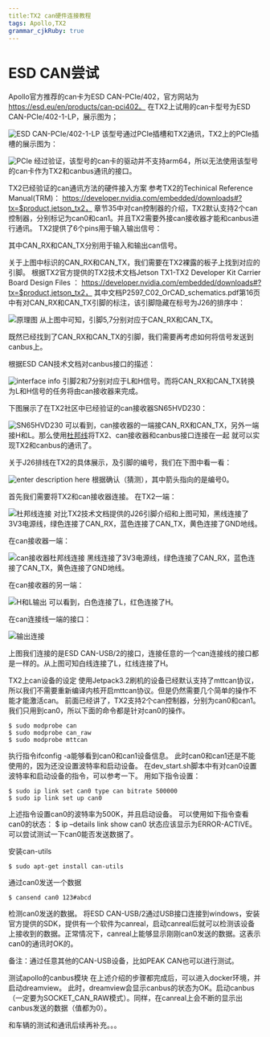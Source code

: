```yaml
---
title:TX2 can硬件连接教程
tags: Apollo,TX2
grammar_cjkRuby: true
---
```


# ESD CAN尝试 #
Apollo官方推荐的can卡为ESD CAN-PCIe/402，官方网站为
https://esd.eu/en/products/can-pci402。
在TX2上试用的can卡型号为ESD CAN-PCIe/402-1-LP，展示图为；
 
![ESD CAN-PCIe/402-1-LP](./images/esd_can.jpg)
该型号通过PCIe插槽和TX2通讯，TX2上的PCIe插槽的展示图为：

 ![PCIe](./images/pcie.jpg)
经过验证，该型号的can卡的驱动并不支持arm64，所以无法使用该型号的can卡作为TX2和canbus通讯的接口。

TX2已经验证的can通讯方法的硬件接入方案
参考TX2的Techinical Reference Manual(TRM)：
https://developer.nvidia.com/embedded/downloads#?tx=$product,jetson_tx2，
章节35中对can控制器的介绍，TX2默认支持2个can控制器，分别标记为can0和can1。并且TX2需要外接can接收器才能和canbus进行通讯。
TX2提供了6个pins用于输入输出信号：
 
其中CAN_RX和CAN_TX分别用于输入和输出can信号。

关于上图中标识的CAN_RX和CAN_TX，我们需要在TX2裸露的板子上找到对应的引脚。
根据TX2官方提供的TX2技术文档Jetson TX1-TX2 Developer Kit Carrier Board Design Files ：
https://developer.nvidia.com/embedded/downloads#?tx=$product,jetson_tx2，
其中文档P2597_C02_OrCAD_schematics.pdf第16页中有对CAN_RX和CAN_TX引脚的标注，该引脚隐藏在标号为J26的排序中：
 
![原理图](./images/pcb.jpg)
从上图中可知，引脚5,7分别对应于CAN_RX和CAN_TX。

既然已经找到了CAN_RX和CAN_TX的引脚，我们需要再考虑如何将信号发送到canbus上。

根据ESD CAN技术文档对canbus接口的描述：
 
 ![interface info](./images/interface_info.jpg)
引脚2和7分别对应于L和H信号。而将CAN_RX和CAN_TX转换为L和H信号的任务将由can接收器来完成。

下图展示了在TX2社区中已经验证的can接收器SN65HVD230：
 
![SN65HVD230](./images/sn65.jpg)
可以看到，can接收器的一端接CAN_RX和CAN_TX，另外一端接H和L。那么使用[杜邦线](https://baike.baidu.com/item/%E6%9D%9C%E9%82%A6%E7%BA%BF)将TX2、can接收器和canbus接口连接在一起
就可以实现TX2和canbus的通讯了。

关于J26排线在TX2的具体展示，及引脚的编号，我们在下图中看一看：
 
 ![enter description here](./images/tx2_interface.jpg)
根据确认（猜测），其中箭头指向的是编号0。

首先我们需要将TX2和can接收器连接。
在TX2一端：
 
 ![杜邦线连接](./images/杜邦线连接方法.png)
对比TX2技术文档提供的J26引脚介绍和上图可知，黑线连接了3V3电源线，绿色连接了CAN_RX，蓝色连接了CAN_TX，黄色连接了GND地线。

在can接收器一端：
 
 ![can接收器杜邦线连接](./images/接收器杜邦线连接.png)
黑线连接了3V3电源线，绿色连接了CAN_RX，蓝色连接了CAN_TX，黄色连接了GND地线。

在can接收器的另一端：
 
 ![H和L输出](./images/H_L输出连接.png)
可以看到，白色连接了L，红色连接了H。

在can连接线一端的接口：

 ![![输出连接](./images/接口连接.png)](./images/接口连接.png)
 
上图我们连接的是ESD CAN-USB/2的接口，连接任意的一个can连接线的接口都是一样的。从上图可知白线连接了L，红线连接了H。

TX2上can设备的设定
使用Jetpack3.2刷机的设备已经默认支持了mttcan协议，所以我们不需要重新编译内核开启mttcan协议。但是仍然需要几个简单的操作不能才能激活can。
前面已经讲了，TX2支持2个can控制器，分别为can0和can1。我们只用到can0，所以下面的命令都是针对can0的操作。
```
$ sudo modprobe can
$ sudo modprobe can_raw
$ sudo modprobe mttcan
```
执行指令ifconfig -a能够看到can0和can1设备信息。
此时can0和can1还是不能使用的，因为还没设置波特率和启动设备。
在dev_start.sh脚本中有对can0设置波特率和启动设备的指令，可以参考一下。
用如下指令设置：
```
$ sudo ip link set can0 type can bitrate 500000
$ sudo ip link set up can0
```
上述指令设置can0的波特率为500K，并且启动设备。
可以使用如下指令查看can0的状态：
$ ip –details link show can0
状态应该显示为ERROR-ACTIVE。可以尝试测试一下can0能否发送数据了。

安装can-utils
```
$ sudo apt-get install can-utils
```
通过can0发送一个数据
```
$ cansend can0 123#abcd
```

检测can0发送的数据。
将ESD CAN-USB/2通过USB接口连接到windows，安装官方提供的SDK，提供有一个软件为canreal，启动canreal后就可以检测该设备上接收到的数据。正常情况下，canreal上能够显示刚刚can0发送的数据。这表示can0的通讯时OK的。

备注：通过任意其他的CAN-USB设备，比如PEAK CAN也可以进行测试。

测试apollo的canbus模块
在上述介绍的步骤都完成后，可以进入docker环境，并启动dreamview。
此时，dreamview会显示canbus的状态为OK。启动canbus（一定要为SOCKET_CAN_RAW模式）。同样，在canreal上会不断的显示出canbus发送的数据（值都为0）。

和车辆的测试和通讯后续再补充。。。

